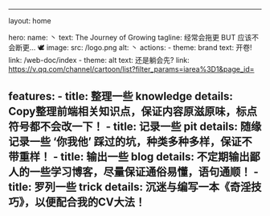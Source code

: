 ---

layout: home

hero:
  name: 丶
  text: The Journey of Growing
  tagline: 经常会拖更 BUT 应该不会断更... 🕊️
  image:
    src: /logo.png
    alt: 丶
  actions:
    - theme: brand
      text: 开卷!
      link: /web-doc/index
    - theme: alt
      text: 还是躺会先?
      link: https://v.qq.com/channel/cartoon/list?filter_params=iarea%3D1&page_id=

features:
    - title: 整理一些 knowledge 
      details: Copy整理前端相关知识点，保证内容原滋原味，标点符号都不会改一下！
    - title: 记录一些 pit
      details: 随缘记录一些 ‘你我他’ 踩过的坑，种类多种多样，保证不带重样！
    - title: 输出一些 blog
      details: 不定期输出鄙人的一些学习博客，尽量保证通俗易懂，语句通顺！
    - title: 罗列一些 trick
      details: 沉迷与编写一本《奇淫技巧》，以便配合我的CV大法！
---